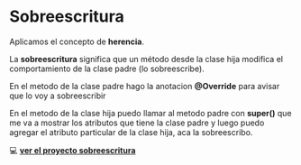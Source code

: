 # Sobreescritura


Aplicamos el concepto de **herencia**.

La **sobreescritura** significa que un método desde la clase hija modifica el comportamiento de la clase padre (lo sobreescribe).

En el metodo de la clase padre hago la anotacion **@Override** para avisar que lo voy a sobreescribir

En el metodo de la clase hija puedo llamar al metodo padre con **super()** que me va a mostrar los atributos que tiene la clase padre y luego puedo agregar el atributo particular de la clase hija, aca la sobreescribo.

:computer: [**ver el proyecto sobreescritura**](https://github.com/eugenia1984/Universidad-Java-Udemy/upload/main/nivel1_leccion13_sobreescritura)
